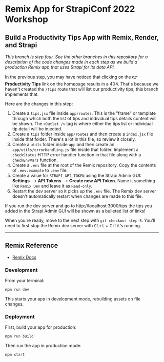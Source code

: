 # Remix App for StrapiConf 2022 Workshop
## Build a Productivity Tips App with Remix, Render, and Strapi

*This branch is step four. See the other branches in this repository for a description of the code changes made in each step as we build a production Remix app that uses Strapi for its data API.*

In the previous step, you may have noticed that clicking on the **👉 Productivity Tips** link on the homepage results in a 404. That's because we haven't created the `/tips` route that will list our productivity tips; this branch implements that.

Here are the changes in this step:

1. Create a `tips.jsx` file inside `app/routes`. This is the "frame" or template through which both the list of tips and individual tips details content will be shown. The `<Outlet />` tag is where either the tips list or individual tip detail will be injected.
2. Create a `tips` folder inside `app/routes` and then create a `index.jsx` file inside that folder. There's a lot in this file, so review it closely.
3. Create a `utils` folder inside `app` and then create an `app/utils/errorHandling.js` file inside that folder. Implement a `checkStatus` HTTP error handler function in that file along with a `checkEnvVars` function.
4. Create a `.env` file at the root of the Remix repository. Copy the contents of `.env.example` to `.env` file.
5. Create a value for `STRAPI_API_TOKEN` using the Strapi Admin GUI: **Settings** --> **API Tokens** --> **Create new API Token**. Name it something like `Remix Dev` and leave it as `Read-only`.
6. Restart the dev server so it picks up the `.env` file. The Remix dev server doesn't automatically restart when changes are made to this file.

If you run the dev server and go to http://localhost:3000/tips the tips you added in the Strapi Admin GUI will be shown as a bulleted list of links!

When you're ready, move to the next step with `git checkout step-5`. You'll need to first stop the Remix dev server with <kbd>Ctrl</kbd> + <kbd>C</kbd> if it's running.

---

## Remix Reference

- [Remix Docs](https://remix.run/docs)

### Development

From your terminal:

```sh
npm run dev
```

This starts your app in development mode, rebuilding assets on file changes.

### Deployment

First, build your app for production:

```sh
npm run build
```

Then run the app in production mode:

```sh
npm start
```